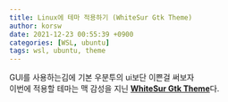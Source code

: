 ```yaml
---
title: Linux에 테마 적용하기 (WhiteSur Gtk Theme)
author: korsw
date: 2021-12-23 00:55:39 +0900
categories: [WSL, ubuntu]
tags: wsl, ubuntu, theme
---
```


GUI를 사용하는김에 기본 우분투의 ui보단 이쁜걸 써보자<br/>
이번에 적용할 테마는 맥 감성을 지닌 [**WhiteSur Gtk Theme**](https://www.gnome-look.org/p/1403328/)다.
